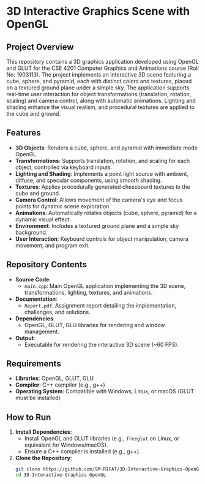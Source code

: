 # 3D Interactive Graphics Scene with OpenGL

## Project Overview
This repository contains a 3D graphics application developed using OpenGL and GLUT for the CSE 4201 Computer Graphics and Animations course (Roll No: 1903113). The project implements an interactive 3D scene featuring a cube, sphere, and pyramid, each with distinct colors and textures, placed on a textured ground plane under a simple sky. The application supports real-time user interaction for object transformations (translation, rotation, scaling) and camera control, along with automatic animations. Lighting and shading enhance the visual realism, and procedural textures are applied to the cube and ground.

## Features
- **3D Objects**: Renders a cube, sphere, and pyramid with immediate mode OpenGL.
- **Transformations**: Supports translation, rotation, and scaling for each object, controlled via keyboard inputs.
- **Lighting and Shading**: Implements a point light source with ambient, diffuse, and specular components, using smooth shading.
- **Textures**: Applies procedurally generated chessboard textures to the cube and ground.
- **Camera Control**: Allows movement of the camera's eye and focus points for dynamic scene exploration.
- **Animations**: Automatically rotates objects (cube, sphere, pyramid) for a dynamic visual effect.
- **Environment**: Includes a textured ground plane and a simple sky background.
- **User Interaction**: Keyboard controls for object manipulation, camera movement, and program exit.

## Repository Contents
- **Source Code**:
  - `main.cpp`: Main OpenGL application implementing the 3D scene, transformations, lighting, textures, and animations.
- **Documentation**:
  - `Report.pdf`: Assignment report detailing the implementation, challenges, and solutions.
- **Dependencies**:
  - OpenGL, GLUT, GLU libraries for rendering and window management.
- **Output**:
  - Executable for rendering the interactive 3D scene (~60 FPS).

## Requirements
- **Libraries**: OpenGL, GLUT, GLU
- **Compiler**: C++ compiler (e.g., g++)
- **Operating System**: Compatible with Windows, Linux, or macOS (GLUT must be installed)

## How to Run
1. **Install Dependencies**:
   - Install OpenGL and GLUT libraries (e.g., `freeglut` on Linux, or equivalent for Windows/macOS).
   - Ensure a C++ compiler is installed (e.g., g++).
2. **Clone the Repository**:
   ```bash
   git clone https://github.com/SM-RIFAT/3D-Interactive-Graphics-OpenGL.git
   cd 3D-Interactive-Graphics-OpenGL
